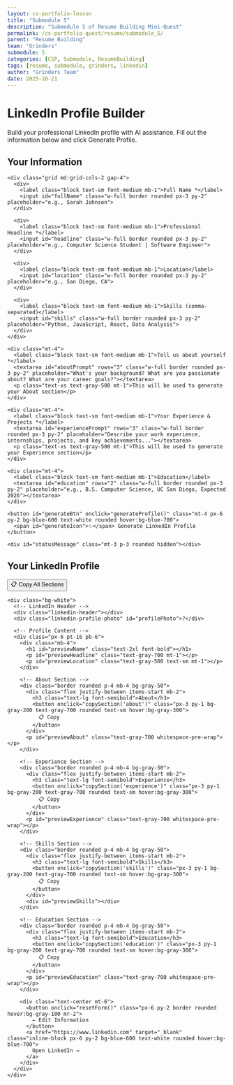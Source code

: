 ```yaml
---
layout: cs-portfolio-lesson
title: "Submodule 5"
description: "Submodule 5 of Resume Building Mini-Quest"
permalink: /cs-portfolio-quest/resume/submodule_5/
parent: "Resume Building"
team: "Grinders"
submodule: 5
categories: [CSP, Submodule, ResumeBuilding]
tags: [resume, submodule, grinders, linkedin]
author: "Grinders Team"
date: 2025-10-21
---
```


<link href="https://cdn.jsdelivr.net/npm/tailwindcss@2.2.19/dist/tailwind.min.css" rel="stylesheet">

<style>
  .linkedin-header {
    background: linear-gradient(135deg, #0077b5 0%, #00a0dc 100%);
    height: 120px;
    position: relative;
  }
  .linkedin-profile-photo {
    width: 120px;
    height: 120px;
    border-radius: 50%;
    background: #f3f4f6;
    border: 4px solid white;
    position: absolute;
    bottom: -60px;
    left: 24px;
    display: flex;
    align-items: center;
    justify-content: center;
    font-size: 2.5em;
    color: #0077b5;
    font-weight: bold;
  }
  .skill-badge {
    display: inline-block;
    background: #dbeafe;
    color: #1e40af;
    padding: 4px 12px;
    border-radius: 16px;
    font-size: 0.875rem;
    margin: 4px;
  }
  .loading {
    display: inline-block;
    width: 16px;
    height: 16px;
    border: 3px solid #f3f4f6;
    border-top-color: #3b82f6;
    border-radius: 50%;
    animation: spin 0.8s linear infinite;
  }
  @keyframes spin {
    to { transform: rotate(360deg); }
  }
</style>

<div class="max-w-6xl mx-auto p-4">
  <h1 class="text-2xl font-bold mb-2">LinkedIn Profile Builder</h1>
  <p class="text-gray-600 mb-4">Build your professional LinkedIn profile with AI assistance. Fill out the information below and click Generate Profile.</p>

  <!-- Input Form -->
  <div id="inputForm" class="border rounded p-4 mb-4">
    <h2 class="text-xl font-semibold mb-3">Your Information</h2>
    
    <div class="grid md:grid-cols-2 gap-4">
      <div>
        <label class="block text-sm font-medium mb-1">Full Name *</label>
        <input id="fullName" class="w-full border rounded px-3 py-2" placeholder="e.g., Sarah Johnson">
      </div>
      
      <div>
        <label class="block text-sm font-medium mb-1">Professional Headline *</label>
        <input id="headline" class="w-full border rounded px-3 py-2" placeholder="e.g., Computer Science Student | Software Engineer">
      </div>
      
      <div>
        <label class="block text-sm font-medium mb-1">Location</label>
        <input id="location" class="w-full border rounded px-3 py-2" placeholder="e.g., San Diego, CA">
      </div>
      
      <div>
        <label class="block text-sm font-medium mb-1">Skills (comma-separated)</label>
        <input id="skills" class="w-full border rounded px-3 py-2" placeholder="Python, JavaScript, React, Data Analysis">
      </div>
    </div>

    <div class="mt-4">
      <label class="block text-sm font-medium mb-1">Tell us about yourself *</label>
      <textarea id="aboutPrompt" rows="3" class="w-full border rounded px-3 py-2" placeholder="What's your background? What are you passionate about? What are your career goals?"></textarea>
      <p class="text-xs text-gray-500 mt-1">This will be used to generate your About section</p>
    </div>

    <div class="mt-4">
      <label class="block text-sm font-medium mb-1">Your Experience & Projects *</label>
      <textarea id="experiencePrompt" rows="3" class="w-full border rounded px-3 py-2" placeholder="Describe your work experience, internships, projects, and key achievements..."></textarea>
      <p class="text-xs text-gray-500 mt-1">This will be used to generate your Experience section</p>
    </div>

    <div class="mt-4">
      <label class="block text-sm font-medium mb-1">Education</label>
      <textarea id="education" rows="2" class="w-full border rounded px-3 py-2" placeholder="e.g., B.S. Computer Science, UC San Diego, Expected 2026"></textarea>
    </div>

    <button id="generateBtn" onclick="generateProfile()" class="mt-4 px-6 py-2 bg-blue-600 text-white rounded hover:bg-blue-700">
      <span id="generateIcon">✨</span> Generate LinkedIn Profile
    </button>
    
    <div id="statusMessage" class="mt-3 p-3 rounded hidden"></div>
  </div>

  <!-- LinkedIn Preview -->
  <div id="linkedinPreview" class="border rounded overflow-hidden hidden">
    <div class="bg-gray-100 p-3 border-b flex justify-between items-center">
      <h2 class="text-xl font-semibold">Your LinkedIn Profile</h2>
      <button onclick="copyAllSections()" class="px-4 py-2 bg-green-600 text-white rounded text-sm hover:bg-green-700">
        📋 Copy All Sections
      </button>
    </div>

    <div class="bg-white">
      <!-- LinkedIn Header -->
      <div class="linkedin-header"></div>
      <div class="linkedin-profile-photo" id="profilePhoto">?</div>
      
      <!-- Profile Content -->
      <div class="px-6 pt-16 pb-6">
        <div class="mb-4">
          <h1 id="previewName" class="text-2xl font-bold"></h1>
          <p id="previewHeadline" class="text-gray-700 mt-1"></p>
          <p id="previewLocation" class="text-gray-500 text-sm mt-1"></p>
        </div>

        <!-- About Section -->
        <div class="border rounded p-4 mb-4 bg-gray-50">
          <div class="flex justify-between items-start mb-2">
            <h3 class="text-lg font-semibold">About</h3>
            <button onclick="copySection('about')" class="px-3 py-1 bg-gray-200 text-gray-700 rounded text-sm hover:bg-gray-300">
              📋 Copy
            </button>
          </div>
          <p id="previewAbout" class="text-gray-700 whitespace-pre-wrap"></p>
        </div>

        <!-- Experience Section -->
        <div class="border rounded p-4 mb-4 bg-gray-50">
          <div class="flex justify-between items-start mb-2">
            <h3 class="text-lg font-semibold">Experience</h3>
            <button onclick="copySection('experience')" class="px-3 py-1 bg-gray-200 text-gray-700 rounded text-sm hover:bg-gray-300">
              📋 Copy
            </button>
          </div>
          <p id="previewExperience" class="text-gray-700 whitespace-pre-wrap"></p>
        </div>

        <!-- Skills Section -->
        <div class="border rounded p-4 mb-4 bg-gray-50">
          <div class="flex justify-between items-start mb-2">
            <h3 class="text-lg font-semibold">Skills</h3>
            <button onclick="copySection('skills')" class="px-3 py-1 bg-gray-200 text-gray-700 rounded text-sm hover:bg-gray-300">
              📋 Copy
            </button>
          </div>
          <div id="previewSkills"></div>
        </div>

        <!-- Education Section -->
        <div class="border rounded p-4 mb-4 bg-gray-50">
          <div class="flex justify-between items-start mb-2">
            <h3 class="text-lg font-semibold">Education</h3>
            <button onclick="copySection('education')" class="px-3 py-1 bg-gray-200 text-gray-700 rounded text-sm hover:bg-gray-300">
              📋 Copy
            </button>
          </div>
          <p id="previewEducation" class="text-gray-700 whitespace-pre-wrap"></p>
        </div>

        <div class="text-center mt-6">
          <button onclick="resetForm()" class="px-6 py-2 border rounded hover:bg-gray-100 mr-2">
            ← Edit Information
          </button>
          <a href="https://www.linkedin.com" target="_blank" class="inline-block px-6 py-2 bg-blue-600 text-white rounded hover:bg-blue-700">
            Open LinkedIn →
          </a>
        </div>
      </div>
    </div>
  </div>
</div>

<script>
const API_KEY = 'AIzaSyBRQH3NCC1m3UGfm_mbl2b3aHGJkcAZtms';
const API_URL = 'https://generativelanguage.googleapis.com/v1beta/models/gemini-pro:generateContent';
const STORAGE_KEY = 'linkedin_profile_v2';

let profileData = {
  about: '',
  experience: ''
};

// Load saved data
window.addEventListener('DOMContentLoaded', () => {
  try {
    const saved = localStorage.getItem(STORAGE_KEY);
    if (saved) {
      const data = JSON.parse(saved);
      Object.keys(data).forEach(key => {
        const el = document.getElementById(key);
        if (el) el.value = data[key] || '';
      });
    }
  } catch(e) {}
});

// Auto-save inputs
document.querySelectorAll('input, textarea').forEach(el => {
  el.addEventListener('input', saveToLocal);
});

function saveToLocal() {
  const data = {
    fullName: document.getElementById('fullName').value,
    headline: document.getElementById('headline').value,
    location: document.getElementById('location').value,
    skills: document.getElementById('skills').value,
    aboutPrompt: document.getElementById('aboutPrompt').value,
    experiencePrompt: document.getElementById('experiencePrompt').value,
    education: document.getElementById('education').value
  };
  localStorage.setItem(STORAGE_KEY, JSON.stringify(data));
}

async function generateProfile() {
  const fullName = document.getElementById('fullName').value.trim();
  const headline = document.getElementById('headline').value.trim();
  const aboutPrompt = document.getElementById('aboutPrompt').value.trim();
  const experiencePrompt = document.getElementById('experiencePrompt').value.trim();

  if (!fullName || !headline || !aboutPrompt || !experiencePrompt) {
    showMessage('Please fill in all required fields (*)', 'error');
    return;
  }

  const btn = document.getElementById('generateBtn');
  const icon = document.getElementById('generateIcon');
  btn.disabled = true;
  icon.innerHTML = '<span class="loading"></span>';
  
  showMessage('Generating your LinkedIn profile... This may take a moment.', 'info');

  try {
    // Generate About section
    const aboutPromptText = `You are a professional LinkedIn profile writer. Write a compelling "About" section (3-4 paragraphs) for:

Name: ${fullName}
Headline: ${headline}
Background: ${aboutPrompt}

Make it professional, engaging, first-person, and highlight their strengths. Return ONLY the about text.`;

    const aboutResponse = await callGemini(aboutPromptText);
    profileData.about = aboutResponse;

    // Generate Experience section
    const expPromptText = `You are a professional LinkedIn profile writer. Write a professional "Experience" section for:

Name: ${fullName}
Headline: ${headline}
Experience: ${experiencePrompt}

Format as: Job Title | Company | Dates, then bullet points of achievements. Use action verbs and quantify results. Return ONLY the experience text.`;

    const expResponse = await callGemini(expPromptText);
    profileData.experience = expResponse;

    // Update preview
    updateLinkedInPreview();
    
    document.getElementById('inputForm').classList.add('hidden');
    document.getElementById('linkedinPreview').classList.remove('hidden');
    
    showMessage('Profile generated successfully! 🎉', 'success');
  } catch (error) {
    showMessage(`Error: ${error.message}`, 'error');
    btn.disabled = false;
    icon.textContent = '✨';
  }
}

async function callGemini(promptText) {
  const response = await fetch(`${API_URL}?key=${API_KEY}`, {
    method: 'POST',
    headers: { 'Content-Type': 'application/json' },
    body: JSON.stringify({
      contents: [{
        parts: [{ text: promptText }]
      }],
      generationConfig: {
        temperature: 0.7,
        maxOutputTokens: 1000
      }
    })
  });

  if (!response.ok) {
    throw new Error('API request failed');
  }

  const data = await response.json();
  return data.candidates[0].content.parts[0].text.trim();
}

function updateLinkedInPreview() {
  const fullName = document.getElementById('fullName').value.trim();
  const headline = document.getElementById('headline').value.trim();
  const location = document.getElementById('location').value.trim();
  const skills = document.getElementById('skills').value.trim();
  const education = document.getElementById('education').value.trim();

  // Update profile photo
  document.getElementById('profilePhoto').textContent = fullName ? fullName.charAt(0).toUpperCase() : '?';

  // Update basic info
  document.getElementById('previewName').textContent = fullName;
  document.getElementById('previewHeadline').textContent = headline;
  document.getElementById('previewLocation').textContent = location ? `📍 ${location}` : '';

  // Update sections
  document.getElementById('previewAbout').textContent = profileData.about;
  document.getElementById('previewExperience').textContent = profileData.experience;
  
  // Update skills
  if (skills) {
    const skillsArray = skills.split(',').map(s => s.trim()).filter(s => s);
    document.getElementById('previewSkills').innerHTML = skillsArray
      .map(skill => `<span class="skill-badge">${skill}</span>`)
      .join('');
  }

  // Update education
  document.getElementById('previewEducation').textContent = education || 'No education added';
}

function copySection(section) {
  let text = '';
  if (section === 'about') {
    text = profileData.about;
  } else if (section === 'experience') {
    text = profileData.experience;
  } else if (section === 'skills') {
    text = document.getElementById('skills').value;
  } else if (section === 'education') {
    text = document.getElementById('education').value;
  }

  navigator.clipboard.writeText(text).then(() => {
    showMessage('Copied to clipboard! ✓', 'success');
  }).catch(() => {
    showMessage('Failed to copy', 'error');
  });
}

function copyAllSections() {
  const fullName = document.getElementById('fullName').value;
  const headline = document.getElementById('headline').value;
  const location = document.getElementById('location').value;
  
  const allText = `
NAME: ${fullName}

HEADLINE: ${headline}

LOCATION: ${location}

ABOUT:
${profileData.about}

EXPERIENCE:
${profileData.experience}

SKILLS:
${document.getElementById('skills').value}

EDUCATION:
${document.getElementById('education').value}
  `.trim();

  navigator.clipboard.writeText(allText).then(() => {
    showMessage('All sections copied! ✓', 'success');
  });
}

function resetForm() {
  document.getElementById('inputForm').classList.remove('hidden');
  document.getElementById('linkedinPreview').classList.add('hidden');
  document.getElementById('generateBtn').disabled = false;
  document.getElementById('generateIcon').textContent = '✨';
}

function showMessage(message, type) {
  const statusEl = document.getElementById('statusMessage');
  statusEl.textContent = message;
  statusEl.className = `mt-3 p-3 rounded ${type === 'error' ? 'bg-red-100 text-red-700' : type === 'success' ? 'bg-green-100 text-green-700' : 'bg-blue-100 text-blue-700'}`;
  statusEl.classList.remove('hidden');
  
  if (type !== 'info') {
    setTimeout(() => statusEl.classList.add('hidden'), 4000);
  }
}
</script>

